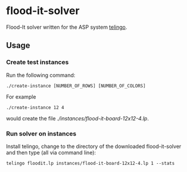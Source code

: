 # flood-it-solver
Flood-It solver written for the ASP system [telingo](https://github.com/potassco/telingo).

## Usage

### Create test instances

Run the following command:

```shell
./create-instance [NUMBER_OF_ROWS] [NUMBER_OF_COLORS]
```

For example

```shell
./create-instance 12 4
```

would create the file *./instances/flood-it-board-12x12-4.lp*.

### Run solver on instances

Install telingo, change to the directory of the downloaded flood-it-solver and then type (all via command line):

```shell
telingo floodit.lp instances/flood-it-board-12x12-4.lp 1 --stats
```

